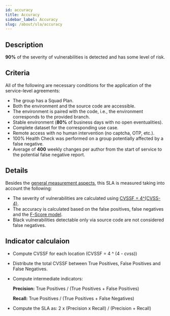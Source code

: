 ```yaml
---
id: accuracy
title: Accuracy
sidebar_label: Accuracy
slug: /about/sla/accuracy
---
```


## Description

**90%** of the severity of vulnerabilities is detected
and has some level of risk.

## Criteria

All of the following are necessary conditions
for the application of the service-level agreements:

- The group has a Squad Plan.
- Both the environment
  and the source code
  are accessible.
- The environment is paired with the code,
  i.e.,
  the environment corresponds to the provided branch.
- Stable environment
  (**80%** of business days
  with no open eventualities).
- Complete dataset
  for the corresponding use case.
- Remote access with no human intervention
  (no captcha, OTP, etc.).
- 100% Health Check was performed
  on a group potentially affected
  by a false negative.
- Average of **400** weekly changes per author
  from the start of service
  to the potential false negative report.

## Details

Besides the [general measurement aspects](/about/sla#details),
this SLA is measured
taking into account the following:

- The severity of vulnerabilities are calculated
  using [CVSSF = 4^(CVSS-4)](/about/faq/#adjustment-by-severity).
- The accuracy is calculated
  based on the false positives,
  false negatives
  and the [F-Score model](https://en.wikipedia.org/wiki/F-score).
- Black vulnerabilities
  detectable only via source code
  are not considered false negatives.

## Indicator calculaion

- Compute CVSSF for each location
  (CVSSF = 4 ^ (4 - cvss))
- Distribute the total CVSSF
  between True Positives,
  False Positives and False Negatives.
- Compute intermediate indicators:

  **Precision:**
  True Positives / (True Positives + False Positives)

  **Recall:**
  True Positives / (True Positives + False Negatives)

- Compute the SLA as:
  2 x (Precision x Recall) / (Precision + Recall)
